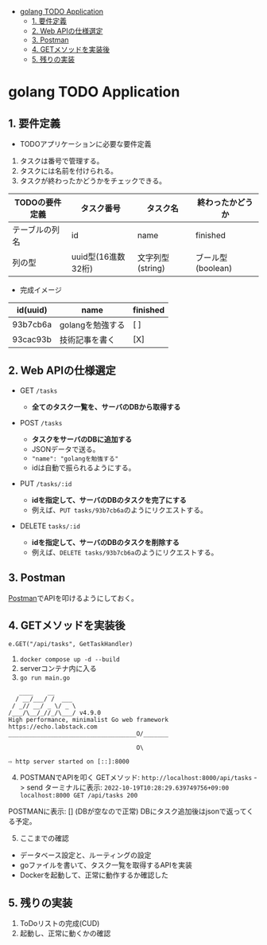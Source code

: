 - [golang TODO Application](#golang-todo-application)
  - [1. 要件定義](#1-要件定義)
  - [2. Web APIの仕様選定](#2-web-apiの仕様選定)
  - [3. Postman](#3-postman)
  - [4. GETメソッドを実装後](#4-getメソッドを実装後)
  - [5. 残りの実装](#5-残りの実装)
# golang TODO Application

## 1. 要件定義

* TODOアプリケーションに必要な要件定義
1. タスクは番号で管理する。
2. タスクには名前を付けられる。
3. タスクが終わったかどうかをチェックできる。

| TODOの要件定義 | タスク番号 | タスク名         | 終わったかどうか |
| --------- | ----- | ------------ | -------- |
| テーブルの列名   | id    | name         | finished |
| 列の型       | uuid型(16進数32桁) | 文字列型(string) |  ブール型(boolean)        |

* 完成イメージ

| id(uuid) | name | finished    |
| -------- | ---- | --- |
| 93b7cb6a         |  golangを勉強する    |  [ ]   |
| 93cac93b        |  技術記事を書く    |  [X]   |

## 2. Web APIの仕様選定

* GET `/tasks`
  + **全てのタスク一覧を、サーバのDBから取得する**

* POST `/tasks`
  + **タスクをサーバのDBに追加する**
  + JSONデータで送る。
  + `"name": "golangを勉強する"`
  + idは自動で振られるようにする。

* PUT `/tasks/:id`
  + **idを指定して、サーバのDBのタスクを完了にする**
  + 例えば、`PUT tasks/93b7cb6a`のようにリクエストする。

* DELETE `tasks/:id`
  + **idを指定して、サーバのDBのタスクを削除する**
  + 例えば、`DELETE tasks/93b7cb6a`のようにリクエストする。

## 3. Postman

[Postman](https://www.postman.com/downloads/)でAPIを叩けるようにしておく。

## 4. GETメソッドを実装後

 `e.GET("/api/tasks", GetTaskHandler)`

1. `docker compose up -d --build`
2. serverコンテナ内に入る
3. `go run main.go`

```shell:
   ____    __
  / __/___/ /  ___
 / _// __/ _ \/ _ \
/___/\__/_//_/\___/ v4.9.0
High performance, minimalist Go web framework
https://echo.labstack.com
____________________________________O/_______

                                    O\

⇨ http server started on [::]:8000
```

4. POSTMANでAPIを叩く
GETメソッド: `http://localhost:8000/api/tasks` -> send
ターミナルに表示: `2022-10-19T10:28:29.639749756+09:00 localhost:8000 GET /api/tasks 200`

POSTMANに表示: [] (DBが空なので正常)
DBにタスク追加後はjsonで返ってくる予定。

5. ここまでの確認

* データベース設定と、ルーティングの設定
* goファイルを書いて、タスク一覧を取得するAPIを実装
* Dockerを起動して、正常に動作するか確認した

## 5. 残りの実装

1. ToDoリストの完成(CUD)
2. 起動し、正常に動くかの確認
